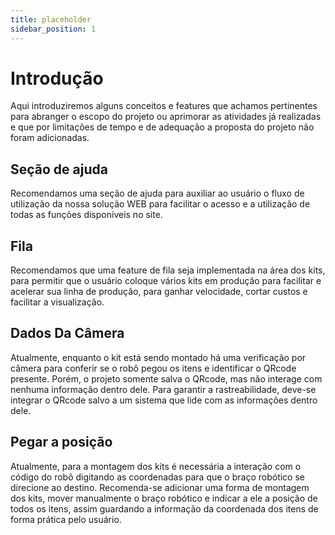 ```yaml
---
title: placeholder
sidebar_position: 1
---
```


# Introdução

Aqui introduziremos alguns conceitos e features que achamos pertinentes para abranger o escopo do projeto ou aprimorar as atividades já realizadas e que por limitações de tempo e de adequação a proposta do projeto não foram adicionadas.

## Seção de ajuda

Recomendamos uma seção de ajuda para auxiliar ao usuário o fluxo de utilização da nossa solução WEB para facilitar o acesso e a utilização de todas as funções disponíveis no site.

## Fila

Recomendamos que uma feature de fila seja implementada na área dos kits, para permitir que o usuário coloque vários kits em produção para facilitar e acelerar sua linha de produção, para ganhar velocidade, cortar custos e facilitar a visualização.

## Dados Da Câmera

Atualmente, enquanto o kit está sendo montado há uma verificação por câmera para conferir se o robô pegou os itens e identificar o QRcode presente. Porém, o projeto somente salva o QRcode, mas não interage com nenhuma informação dentro dele. Para garantir a rastreabilidade, deve-se integrar o QRcode salvo a um sistema que lide com as informações dentro dele. 

## Pegar a posição

Atualmente, para a montagem dos kits é necessária a interação com o código do robô digitando as coordenadas para que o braço robótico se direcione ao destino. Recomenda-se adicionar uma forma de montagem dos kits, mover manualmente o braço robótico e indicar a ele a posição de todos os itens, assim guardando a informação da coordenada dos itens de forma prática pelo usuário.

## 